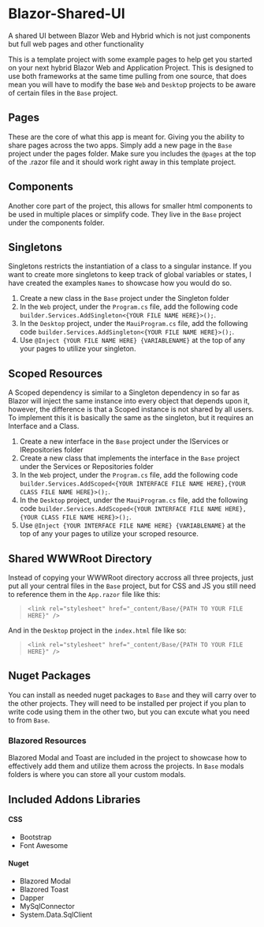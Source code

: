 # Blazor-Shared-UI
A shared UI between Blazor Web and Hybrid which is not just components but full web pages and other functionality

This is a template project with some example pages to help get you started on your next hybrid Blazor Web and Application Project. This is designed to use both frameworks at the same time pulling from one source, that does mean you will have to modify the base `Web` and `Deskto`p projects to be aware of certain files in the `Base` project.

## Pages
These are the core of what this app is meant for. Giving you the ability to share pages across the two apps. Simply add a new page in the `Base` project under the pages folder. Make sure you includes the `@pages` at the top of the .razor file and it should work right away in this template project.

## Components
Another core part of the project, this allows for smaller html components to be used in multiple places or simplify code. They live in the `Base` project under the components folder.

## Singletons
Singletons restricts the instantiation of a class to a singular instance. If you want to create more singletons to keep track of global variables or states, I have created the examples `Names` to showcase how you would do so. 
1. Create a new class in the `Base` project under the Singleton folder
2. In the `Web` project, under the `Program.cs` file, add the following code `builder.Services.AddSingleton<{YOUR FILE NAME HERE}>();`.
3. In the `Desktop` project, under the `MauiProgram.cs` file, add the following code `builder.Services.AddSingleton<{YOUR FILE NAME HERE}>();`.
4. Use `@Inject {YOUR FILE NAME HERE} {VARIABLENAME}` at the top of any your pages to utilize your singleton.

## Scoped Resources
A Scoped dependency is similar to a Singleton dependency in so far as Blazor will inject the same instance into every object that depends upon it, however, the difference is that a Scoped instance is not shared by all users. To implement this it is basically the same as the singleton, but it requires an Interface and a Class.
1. Create a new interface in the `Base` project under the IServices or IRepositories folder
2. Create a new class that implements the interface in the `Base` project under the Services or Repositories folder
3. In the `Web` project, under the `Program.cs` file, add the following code `builder.Services.AddScoped<{YOUR INTERFACE FILE NAME HERE},{YOUR CLASS FILE NAME HERE}>();`.
4. In the `Desktop` project, under the `MauiProgram.cs` file, add the following code `builder.Services.AddScoped<{YOUR INTERFACE FILE NAME HERE},{YOUR CLASS FILE NAME HERE}>();`.
5. Use `@Inject {YOUR INTERFACE FILE NAME HERE} {VARIABLENAME}` at the top of any your pages to utilize your scroped resource.

## Shared WWWRoot Directory
Instead of copying your WWWRoot directory accross all three projects, just put all your central files in the `Base` project, but for CSS and JS you still need to reference them in the `App.razor` file like this:
> `<link rel="stylesheet" href="_content/Base/{PATH TO YOUR FILE HERE}" />`

And in the `Desktop` project in the	`index.html` file like so:
> `<link rel="stylesheet" href="_content/Base/{PATH TO YOUR FILE HERE}" />`

## Nuget Packages
You can install as needed nuget packages to `Base` and they will carry over to the other projects. They will need to be installed per project if you plan to write code using them in the other two, but you can excute what you need to from `Base`.

### Blazored Resources
Blazored Modal and Toast are included in the project to showcase how to effectively add them and utilize them across the projects. In `Base` modals folders is where you can store all your custom modals.

## Included Addons Libraries
#### CSS
- Bootstrap
- Font Awesome

#### Nuget
- Blazored Modal
- Blazored Toast
- Dapper
- MySqlConnector
- System.Data.SqlClient